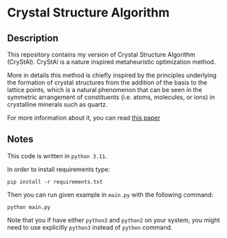 # Crystal Structure Algorithm

## Description
This repository contains my version of Crystal Structure Algorithm (CryStAl).
CryStAl is a nature inspired metaheuristic optimization method.

More in details this method is chiefly inspired by the principles underlying the formation of crystal structures from the addition of the basis to the lattice points,
which is a natural phenomenon that can be seen in the symmetric arrangement of constituents (i.e. atoms,
molecules, or ions) in crystalline minerals such as quartz.

For more information about it, you can read [this paper](https://www.researchgate.net/publication/351503962_Crystal_Structure_Algorithm_CryStAl_A_Metaheuristic_Optimization_Method)

## Notes
This code is written in  `python 3.11`. 

In order to install requirements type:

`pip install -r requirements.txt`

Then you can run given example in `main.py` with the following command:

`python main.py`

Note that you if have either `python3` and `python2` on your system, you might need to use explicitly `python3` instead of `python` command.